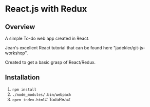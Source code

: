 # React.js with Redux

## Overview
A simple To-do web app created in React.

Jean's excellent React tutorial that can be found here "jadekler/git-js-workshop".

Created to get a basic grasp of React/Redux. 

## Installation

1. `npm install`
1. `./node_modules/.bin/webpack`
1. `open index.html`# TodoReact
